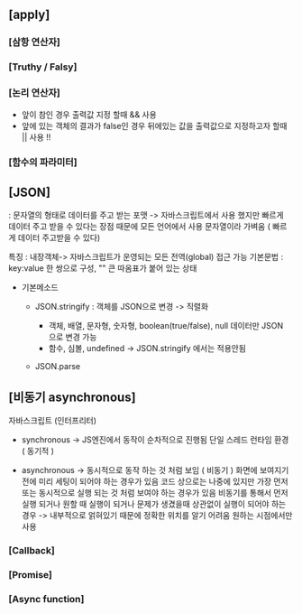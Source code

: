 ## [apply]

### [삼항 연산자]

### [Truthy / Falsy]

### [논리 연산자]
 - 앞이 참인 경우 출력값 지정 할때 && 사용
 - 앞에 있는 객체의 결과가 false인 경우 뒤에있는 값을 출력값으로 지정하고자 할때 || 사용 !!

### [함수의 파라미터]



## [JSON]
: 문자열의 형태로 데이터를 주고 받는 포맷 
    -> 자바스크립트에서 사용 했지만 
    빠르게 데이터 주고 받을 수 있다는 장점 때문에 모든 언어에서 사용 
    문자열이라 가벼움 ( 빠르게 데이터 주고받을 수 있다)

특징 : 내장객체-> 자바스크립트가 운영되는 모든 전역(global) 접근 가능
기본문법 : key:value 한 쌍으로 구성, "" 큰 따옴표가 붙어 있는 상태 

- 기본메소드
    - JSON.stringify : 객체를 JSON으로 변경 -> 직렬화
        - 객체, 배열, 문자형, 숫자형, boolean(true/false), null 데이터만 JSON 으로 변경 가능 
        - 함수, 심볼, undefined -> JSON.stringify 에서는 적용안됨

    - JSON.parse

## [비동기 asynchronous]
    
자바스크립트 (인터프리터) 
- synchronous -> JS엔진에서 동작이 순차적으로 진행됨 단일 스레드 런타임 환경
                ( 동기적 )

- asynchronous -> 동시적으로 동작 하는 것 처럼 보임 ( 비동기 )
                  화면에 보여지기 전에 미리 세팅이 되어야 하는 경우가 있음
                  코드 상으로는 나중에 있지만 가장 먼저 또는 동시적으로 실행 되는 것 처럼 보여야 하는 경우가 있음 
                  비동기를 통해서 먼저 실행 되거나 원할 때 실행이 되거나
                  문제가 생겼을때 상관없이 실행이 되어야 하는 경우 
                -> 내부적으로 얽혀있기 때문에 정확한 위치를 알기 어려움
                    원하는 시점에서만 사용

### [Callback]

### [Promise]

### [Async function]

